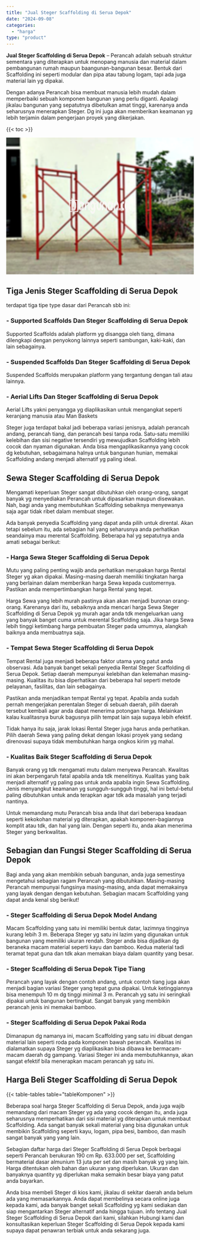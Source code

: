 ```yaml
---
title: "Jual Steger Scaffolding di Serua Depok"
date: "2024-09-08"
categories: 
  - "harga"
type: "product"
---
```


**Jual Steger Scaffolding di Serua Depok** – Perancah adalah sebuah struktur sementara yang diterapkan untuk menopang manusia dan material dalam pembangunan rumah maupun baangunan-bangunan besar. Bentuk dari Scaffolding ini seperti modular dan pipa atau tabung logam, tapi ada juga material lain yg dipakai.

Dengan adanya Perancah bisa membuat manusia lebih mudah dalam memperbaiki sebuah komponen bangunan yang perlu diganti. Apalagi jikalau bangunan yang sepatutnya dibetulkan amat tinggi, karenanya anda seharusnya menerapkan Steger. Dg ini juga akan memberikan keamanan yg lebih terjamin dalam pengerjaan proyek yang dikerjakan.

{{< toc >}}

![Jual Steger Scaffolding di Serua Depok](/images/sewa-scaffolding-steger-27.png)

## Tiga Jenis Steger Scaffolding di Serua Depok

terdapat tiga tipe type dasar dari Perancah sbb ini:

### \- Supported Scaffolds Dan Steger Scaffolding di Serua Depok

Supported Scaffolds adalah platform yg disangga oleh tiang, dimana dilengkapi dengan penyokong lainnya seperti sambungan, kaki-kaki, dan lain sebagainya.

### \- Suspended Scaffolds Dan Steger Scaffolding di Serua Depok

Suspended Scaffolds merupakan platform yang tergantung dengan tali atau lainnya.

### \- Aerial Lifts Dan Steger Scaffolding di Serua Depok

Aerial Lifts yakni penyangga yg diaplikasikan untuk mengangkat seperti keranjang manusia atau Man Baskets

Steger juga terdapat bakal jadi beberapa variasi jenisnya, adalah perancah andang, perancah tiang, dan perancah besi tanpa roda. Satu-satu memiliki kelebihan dan sisi negative tersendiri yg mewujudkan Scaffolding lebih cocok dan nyaman digunakan. Anda bisa mengaplikasikannya yang cocok dg kebutuhan, sebagaimana halnya untuk bangunan hunian, memakai Scaffolding andang menjadi alternatif yg paling ideal.

## Sewa Steger Scaffolding di Serua Depok

Mengamati keperluan Steger sangat dibutuhkan oleh orang-orang, sangat banyak yg menyediakan Perancah untuk dipasarkan maupun disewakan. Nah, bagi anda yang membutuhkan Scaffolding sebaiknya menyewanya saja agar tidak ribet dalam membuat steger.

Ada banyak penyedia Scaffolding yang dapat anda pilih untuk dirental. Akan tetapi sebelum itu, ada sebagian hal yang seharusnya anda perhatikan seandainya mau merental Scaffolding. Beberapa hal yg sepatutnya anda amati sebagai berikut:

### \- Harga Sewa Steger Scaffolding di Serua Depok

Mutu yang paling penting wajib anda perhatikan merupakan harga Rental Steger yg akan dipakai. Masing-masing daerah memiliki tingkatan harga yang berlainan dalam memberikan harga Sewa kepada customernya. Pastikan anda mempertimbangkan harga Rental yang tepat.

Harga Sewa yang lebih murah pastinya akan akan menjadi buronan orang-orang. Karenanya dari itu, sebaiknya anda mencari harga Sewa Steger Scaffolding di Serua Depok yg murah agar anda tdk mengeluarkan uang yang banyak banget cuma untuk merental Scaffolding saja. Jika harga Sewa lebih tinggi ketimbang harga pembuatan Steger pada umumnya, alangkah baiknya anda membuatnya saja.

### \- Tempat Sewa Steger Scaffolding di Serua Depok

Tempat Rental juga menjadi beberapa faktor utama yang patut anda observasi. Ada banyak banget sekali penyedia Rental Steger Scaffolding di Serua Depok. Setiap daerah mempunyai kelebihan dan kelemahan masing-masing. Kualitas itu bisa diperhatikan dari beberapa hal seperti metode pelayanan, fasilitas, dan lain sebagainya.

Pastikan anda menjadikan tempat Rental yg tepat. Apabila anda sudah pernah mengerjakan perentalan Steger di sebuah daerah, pilih daerah tersebut kembali agar anda dapat menerima potongan harga. Melainkan kalau kualitasnya buruk bagusnya pilih tempat lain saja supaya lebih efektif.

Tidak hanya itu saja, jarak lokasi Rental Steger juga harus anda perhatikan. Pilih daerah Sewa yang paling dekat dengan lokasi proyek yang sedang direnovasi supaya tidak membutuhkan harga ongkos kirim yg mahal.

### \- Kualitas Baik Steger Scaffolding di Serua Depok

Banyak orang yg tdk mengamati mutu dalam menyewa Perancah. Kwalitas ini akan berpengaruh fatal apabila anda tdk menelitinya. Kualitas yang baik menjadi alternatif yg paling pas untuk anda apabila ingin Sewa Scaffolding. Jenis menyangkut keamanan yg sungguh-sungguh tinggi, hal ini betul-betul paling dibutuhkan untuk anda terapkan agar tdk ada masalah yang terjadi nantinya.

Untuk memandang mutu Perancah bisa anda lihat dari beberapa keadaan seperti kekokohan material yg diterapkan, apakah komponen-bagiannya komplit atau tdk, dan hal yang lain. Dengan seperti itu, anda akan menerima Steger yang berkwalitas.

## Sebagian dan Fungsi Steger Scaffolding di Serua Depok

Bagi anda yang akan membikin sebuah bangunan, anda juga semestinya mengetahui sebagian ragam Perancah yang dibutuhkan. Masing-masing Perancah mempunyai fungsinya masing-masing, anda dapat memakainya yang layak dengan dengan kebutuhan. Sebagian macam Scaffolding yang dapat anda kenal sbg berikut!

### \- Steger Scaffolding di Serua Depok Model Andang

Macam Scaffolding yang satu ini memiliki bentuk datar, lazimnya tingginya kurang lebih 3 m. Beberapa Steger yg satu ini lazim yang digunakan untuk bangunan yang memiliki ukuran rendah. Steger anda bisa dijadikan dg beraneka macam material seperti kayu dan bamboo. Kedua material tadi teramat tepat guna dan tdk akan memakan biaya dalam quantity yang besar.

### \- Steger Scaffolding di Serua Depok Tipe Tiang

Perancah yang layak dengan contoh andang, untuk contoh tiang juga akan menjadi bagian variasi Steger yang tepat guna dipakai. Untuk ketinggiannya bisa menempuh 10 m dg tinggi minimal 3 m. Perancah yg satu ini seringkali dipakai untuk bangunan bertingkat. Sangat banyak yang membikin perancah jenis ini memakai bamboo.

### \- Steger Scaffolding di Serua Depok Pakai Roda

Dimanapun dg namanya ini, macam Scaffolding yang satu ini dibuat dengan material lain seperti roda pada komponen bawah perancah. Kwalitas ini dialamatkan supaya Steger yg diaplikasikan bisa dibawa ke bermacam-macam daerah dg gampang. Variasi Steger ini anda membutuhkannya, akan sangat efektif bila menerapkan macam perancah yg satu ini.

## Harga Beli Steger Scaffolding di Serua Depok

{{< table-tables table="tableKomponen" >}}

Beberapa soal harga Steger Scaffolding di Serua Depok, anda juga wajib memandang dari macam Steger yg ada yang cocok dengan itu, anda juga seharusnya memperhatikan dari sisi material yg diterapkan untuk membaut Scaffolding. Ada sangat banyak sekali material yang bisa digunakan untuk membikin Scaffolding seperti kayu, logam, pipa besi, bamboo, dan masih sangat banyak yang yang lain.

Sebagian daftar harga dari Steger Scaffolding di Serua Depok berbagai seperti Perancah berukuran 190 cm Rp. 633.000 per set, Scaffolding bermaterial dasar almunium 13 juta per set dan masih banyak yg yang lain. Harga ditentukan oleh bahan dan ukuran yang diperlukan. Ukuran dan banyaknya quantity yg diperlukan maka semakin besar biaya yang patut anda bayarkan.

Anda bisa membeli Steger di kios kami, jikalau di sekitar daerah anda belum ada yang memasarkannya. Anda dapat membelinya secara online juga kepada kami, ada banyak banget sekali Scaffolding yg kami sediakan dan siap mengantarkan Steger alternatif anda hingga tujuan. info tentang Jual Steger Scaffolding di Serua Depok dari kami, silahkan Hubungi kami dan konsultasikan keperluan Steger Scaffolding di Serua Depok kepada kami supaya dapat penawran terbiak untuk anda sekarang juga.
